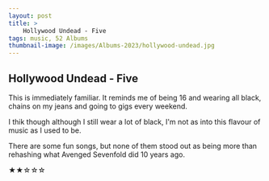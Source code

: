 ```yaml
---
layout: post 
title: >
    Hollywood Undead - Five
tags: music, 52 Albums
thumbnail-image: /images/Albums-2023/hollywood-undead.jpg
---
```


## Hollywood Undead - Five

This is immediately familiar. It reminds me of being 16 and wearing all black, chains on my jeans and going to gigs every weekend. 

I thik though although I still wear a lot of black, I'm not as into this flavour of music as I used to be.

There are some fun songs, but none of them stood out as being more than rehashing what Avenged Sevenfold did 10 years ago.

★★☆☆☆